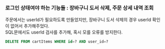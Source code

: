 ### 로그인 상태여야 하는 기능들 : 장바구니 도서 삭제, 주문 상세 내역 조회
주문에서는 userId가 필요하도록 만들었지만, 장바구니 도서 삭제의 경우 userId 확인이 없어서 추가해주었다.  
SQL문에서도 userId 검사를 추가해, 혹시 모를 오류를 방지한다.  

```sql
DELETE FROM cartItems WHERE id=? AND user_id=?
```
